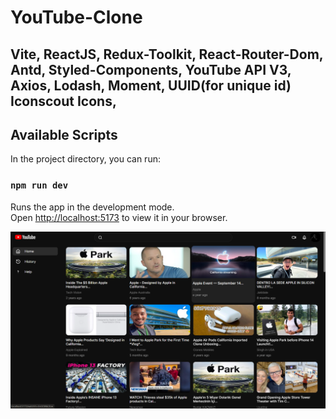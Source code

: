# YouTube-Clone

## Vite, ReactJS, Redux-Toolkit, React-Router-Dom, Antd, Styled-Components, YouTube API V3, Axios, Lodash, Moment, UUID(for unique id) Iconscout Icons,

## Available Scripts

In the project directory, you can run:

### `npm run dev`

Runs the app in the development mode.\
Open [http://localhost:5173](http://localhost:5173) to view it in your browser.


![Preview](/preview.png)